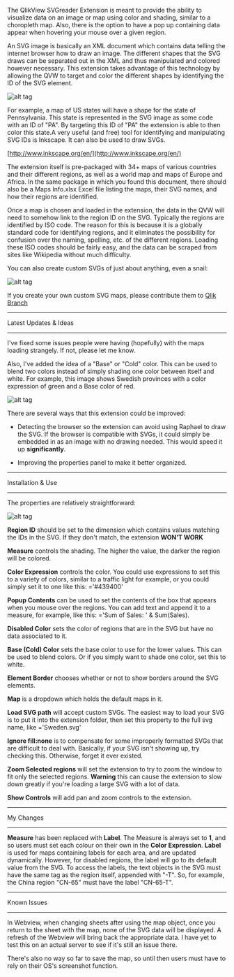 The QlikView SVGreader Extension is meant to provide the ability to visualize data on an image or map using color and shading, similar to a choropleth map. Also, there is the option to have a pop up containing data appear when hovering your mouse over a given region.



An SVG image is basically an XML document which contains data telling the internet browser how to draw an image. The different shapes that the SVG draws can be separated out in the XML and thus manipulated and colored however necessary. This extension takes advantage of this technology by allowing the QVW to target and color the different shapes by identifying the ID of the SVG element. 



![alt tag](https://raw.githubusercontent.com/brianwmunz/svgReader-QV11/master/screenshots/us.png)



For example, a map of US states will have a shape for the state of Pennsylvania. This state is represented in the SVG image as some code with an ID of "PA". By targeting this ID of "PA" the extension is able to then color this state.A very useful (and free) tool for identifying and manipulating SVG IDs is Inkscape.  It can also be used to draw SVGs.



[http://www.inkscape.org/en/](http://www.inkscape.org/en/)



The extension itself is pre-packaged with 34+ maps of various countries and their different regions, as well as a world map and maps of Europe and Africa. In the same package in which you found this document, there should also be a Maps Info.xlsx Excel file listing the maps, their SVG names, and how their regions are identified.



Once a map is chosen and loaded in the extension, the data in the QVW will need to somehow link to the region ID on the SVG. Typically the regions are identified by ISO code. The reason for this is because it is a globally standard code for identifying regions, and it eliminates the possibility for confusion over the naming, spelling, etc. of the different regions. Loading these ISO codes should be fairly easy, and the data can be scraped from sites like Wikipedia without much difficulty.



You can also create custom SVGs of just about anything, even a snail:



![alt tag](https://raw.githubusercontent.com/brianwmunz/svgReader-QV11/master/screenshots/snail.png)



If you create your own custom SVG maps, please contribute them to [Qlik Branch](http://branch.qlik.com)



*********************************
Latest Updates & Ideas
*********************************



I've fixed some issues people were having (hopefully) with the maps loading strangely.  If not, please let me know.



Also, I've added the idea of a "Base" or "Cold" color.  This can be used to blend two colors instead of simply shading one color between itself and white.  For example, this image shows Swedish provinces with a color expression of green and a Base color of red.



![alt tag](https://raw.githubusercontent.com/brianwmunz/svgReader-QV11/master/screenshots/sweden.png)



There are several ways that this extension could be improved:


- Detecting the browser so the extension can avoid using Raphael to draw the SVG.  If the browser is compatible with SVGs, it could simply be embedded in as an image with no drawing needed.  This would speed it up **significantly**.


- Improving the properties panel to make it better organized.



*********************************
Installation & Use
*********************************



The properties are relatively straightforward:


![alt tag](https://raw.githubusercontent.com/brianwmunz/svgReader-QV11/master/screenshots/properties.png)



**Region ID** should be set to the dimension which contains values matching the IDs in the SVG.  If they don't match, the extension **WON'T WORK**



**Measure** controls the shading.  The higher the value, the darker the region will be colored.



**Color Expression** controls the color.  You could use expressions to set this to a variety of colors, similar to a traffic light for example, or you could simply set it to one like this: ='#439400'



**Popup Contents** can be used to set the contents of the box that appears when you mouse over the regions.  You can add text and append it to a measure, for example, like this: ='Sum of Sales: ' & Sum(Sales).



**Disabled Color** sets the color of regions that are in the SVG but have no data associated to it.



**Base (Cold) Color** sets the base color to use for the lower values.  This can be used to blend colors.  Or if you simply want to shade one color, set this to white.



**Element Border** chooses whether or not to show borders around the SVG elements.  



**Map** is a dropdown which holds the default maps in it.



**Load SVG path** will accept custom SVGs.  The easiest way to load your SVG is to put it into the extension folder, then set this property to the full svg name, like ='Sweden.svg'



**Ignore fill:none** is to compensate for some improperly formatted SVGs that are difficult to deal with.  Basically, if your SVG isn't showing up, try checking this.  Otherwise, forget it ever existed.



**Zoom Selected regions** will set the extension to try to zoom the window to fit only the selected regions.  **Warning** this can cause the extension to slow down greatly if you're loading a large SVG with a lot of data.



**Show Controls** will add pan and zoom controls to the extension.


*********************************
My Changes
*********************************

**Measure** has been replaced with **Label**. The Measure is always set to **1**, and so users must set each colour on their own in the **Color Expression**. **Label** is used for maps containing labels for each area, and are updated dynamically. However, for disabled regions, the label will go to its default value from the SVG. To access the labels, the text objects in the SVG must have the same tag as the region itself, appended with "-T". So, for example, the China region "CN-65" must have the label "CN-65-T".

*********************************
Known Issues
*********************************

In Webview, when changing sheets after using the map object, once you return to the sheet with the map, none of the SVG data will be displayed. A refresh of the Webview will bring back the appropriate data. I have yet to test this on an actual server to see if it's still an issue there.

There's also no way so far to save the map, so until then users must have to rely on their OS's screenshot function.
